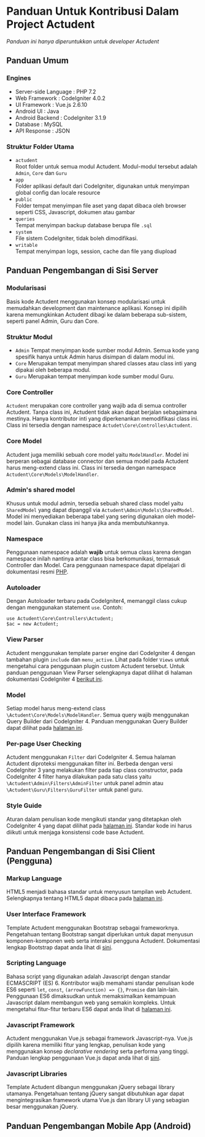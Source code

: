 # Panduan Untuk Kontribusi Dalam Project Actudent
<i>Panduan ini hanya diperuntukkan untuk developer Actudent</i>

## Panduan Umum
### Engines
- Server-side Language : PHP 7.2
- Web Framework : CodeIgniter 4.0.2
- UI Framework : Vue.js 2.6.10
- Android UI : Java
- Android Backend : CodeIgniter 3.1.9
- Database : MySQL
- API Response : JSON

### Struktur Folder Utama
- `actudent`<br>
Root folder untuk semua modul Actudent. Modul-modul tersebut adalah `Admin`, `Core` dan `Guru`
- `app`<br>
Folder aplikasi default dari CodeIgniter, digunakan untuk menyimpan global config dan locale resource
- `public`<br>
Folder tempat menyimpan file aset yang dapat dibaca oleh browser seperti CSS, Javascript, dokumen atau gambar
- `queries` <br>
Tempat menyimpan backup database berupa file `.sql`
- `system` <br>
File sistem CodeIgniter, tidak boleh dimodifikasi.
- `writable` <br>
Tempat menyimpan logs, session, cache dan file yang diupload

## Panduan Pengembangan di Sisi Server
### Modularisasi
Basis kode Actudent menggunakan konsep modularisasi untuk memudahkan development dan maintenance aplikasi. Konsep ini dipilih karena memungkinkan Actudent dibagi ke dalam beberapa sub-sistem, seperti panel Admin, Guru dan Core. 

### Struktur Modul
- `Admin`
Tempat menyimpan kode sumber modul Admin. Semua kode yang spesifik hanya untuk Admin harus disimpan di dalam modul ini.
- `Core`
Merupakan tempat menyimpan shared classes atau class inti yang dipakai oleh beberapa modul.
- `Guru`
Merupakan tempat menyimpan kode sumber modul Guru.

### Core Controller
`Actudent` merupakan core controller yang wajib ada di semua controller Actudent. Tanpa class ini, Actudent tidak akan dapat berjalan sebagaimana mestinya. Hanya kontributor inti yang diperkenankan memodifikasi class ini. Class ini tersedia dengan namespace `Actudet\Core\Controlles\Actudent`.

### Core Model
Actudent juga memiliki sebuah core model yaitu `ModelHandler`. Model ini berperan sebagai database connector dan semua model pada Actudent harus meng-extend class ini. Class ini tersedia dengan namespace `Actudent\Core\Models\ModelHandler`.

### Admin's shared model
Khusus untuk modul admin, tersedia sebuah shared class model yaitu `SharedModel` yang dapat dipanggil via `Actudent\Admin\Models\SharedModel`. Model ini menyediakan beberapa tabel yang sering digunakan oleh model-model lain. Gunakan class ini hanya jika anda membutuhkannya.

### Namespace
Penggunaan namespace adalah <b>wajib</b> untuk semua class karena dengan namespace inilah nantinya antar class bisa berkomunikasi, termasuk Controller dan Model. Cara penggunaan namespace dapat dipelajari di dokumentasi resmi [PHP](https://www.php.net/manual/en/language.namespaces.php).

### Autoloader
Dengan Autoloader terbaru pada CodeIgniter4, memanggil class cukup dengan menggunakan statement `use`. Contoh:<br>
```
use Actudent\Core\Controllers\Actudent;
$ac = new Actudent;
```

### View Parser
Actudent menggunakan template parser engine dari CodeIgniter 4 dengan tambahan plugin `include` dan `menu_active`. Lihat pada folder `Views` untuk mengetahui cara penggunaan plugin custom Actudent tersebut. Untuk panduan penggunaan View Parser selengkapnya dapat dilihat di halaman dokumentasi CodeIgniter 4 [berikut ini](https://codeigniter4.github.io/CodeIgniter4/outgoing/view_parser.html).

### Model
Setiap model harus meng-extend class `\Actudent\Core\Models\ModelHandler`. Semua query wajib menggunakan Query Builder dari CodeIgniter 4. Panduan menggunakan Query Builder  dapat dilihat pada [halaman ini](https://codeigniter4.github.io/CodeIgniter4/database/query_builder.html).

### Per-page User Checking
Actudent menggunakan `Filter` dari CodeIgniter 4. Semua halaman Actudent diproteksi menggunakan filter ini. Berbeda dengan versi CodeIgniter 3 yang melakukan filter pada tiap class constructor, pada CodeIgniter 4 filter hanya dilakukan pada satu class yaitu `\Actudent\Admin\Filters\AdminFilter` untuk panel admin atau `\Actudent\Guru\Filters\GuruFilter` untuk panel guru.

### Style Guide
Aturan dalam penulisan kode mengikuti standar yang ditetapkan oleh CodeIgniter 4 yang dapat dilihat pada [halaman ini](https://github.com/codeigniter4/CodeIgniter4/blob/develop/contributing/styleguide.rst). Standar kode ini harus diikuti untuk menjaga konsistensi code base Actudent.

## Panduan Pengembangan di Sisi Client (Pengguna)
### Markup Language
HTML5 menjadi bahasa standar untuk menyusun tampilan web Actudent. Selengkapnya tentang HTML5 dapat dibaca pada [halaman ini](https://www.w3.org/TR/2011/WD-html5-20110405/).

### User Interface Framework
Template Actudent menggunakan Bootstrap sebagai frameworknya. Pengetahuan tentang Bootstrap sangat diperlukan untuk dapat menyusun komponen-komponen web serta interaksi pengguna Actudent. Dokumentasi lengkap Bootstrap dapat anda lihat di [sini](https://getbootstrap.com/docs/4.0/getting-started/introduction/).

### Scripting Language
Bahasa script yang digunakan adalah Javascript dengan standar ECMASCRIPT (ES) 6. Kontributor wajib memahami standar penulisan kode ES6 seperti `let`, `const`, `(arrowFunction) => {}`, `Promise` dan lain-lain. Penggunaan ES6 dimaksudkan untuk memaksimalkan kemampuan Javascript dalam membangun web yang semakin kompleks. Untuk mengetahui fitur-fitur terbaru ES6 dapat anda lihat di [halaman ini](http://es6-features.org).

### Javascript Framework
Actudent menggunakan Vue.js sebagai framework Javascript-nya. Vue.js dipilih karena memiliki fitur yang lengkap, penulisan kode yang menggunakan konsep <i>declarative rendering</i> serta performa yang tinggi. Panduan lengkap penggunaan Vue.js dapat anda lihat di [sini](https://vuejs.org/v2/guide/).

### Javascript Libraries
Template Actudent dibangun menggunakan jQuery sebagai library utamanya. Pengetahuan tentang jQuery sangat dibutuhkan agar dapat mengintegrasikan framework utama Vue.js dan library UI yang sebagian besar menggunakan jQuery.

## Panduan Pengembangan Mobile App (Android)